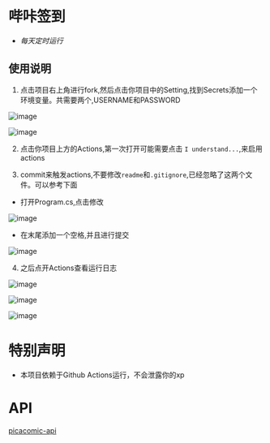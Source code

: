 # 哔咔签到

- *每天定时运行*

## 使用说明


1. 点击项目右上角进行fork,然后点击你项目中的Setting,找到Secrets添加一个环境变量。共需要两个,USERNAME和PASSWORD


![image](https://github.com/FirmianaMarsili/picacomic-Punch/blob/main/asset/1.png)



![image](https://github.com/FirmianaMarsili/picacomic-Punch/blob/main/asset/2.png)




2. 点击你项目上方的Actions,第一次打开可能需要点击 `I understand...`,来启用actions




3. commit来触发actions,不要修改`readme`和`.gitignore`,已经忽略了这两个文件。可以参考下面


- 打开Program.cs,点击修改


![image](https://github.com/FirmianaMarsili/picacomic-Punch/blob/main/asset/3.png)





- 在末尾添加一个空格,并且进行提交


![image](https://github.com/FirmianaMarsili/picacomic-Punch/blob/main/asset/4.png)



4. 之后点开Actions查看运行日志

![image](https://github.com/FirmianaMarsili/picacomic-Punch/blob/main/asset/5.png)


![image](https://github.com/FirmianaMarsili/picacomic-Punch/blob/main/asset/6.png)


![image](https://github.com/FirmianaMarsili/picacomic-Punch/blob/main/asset/7.png)



# 特别声明

- 本项目依赖于Github Actions运行，不会泄露你的xp

# API
 [picacomic-api](https://github.com/FirmianaMarsili/picacomic-api)